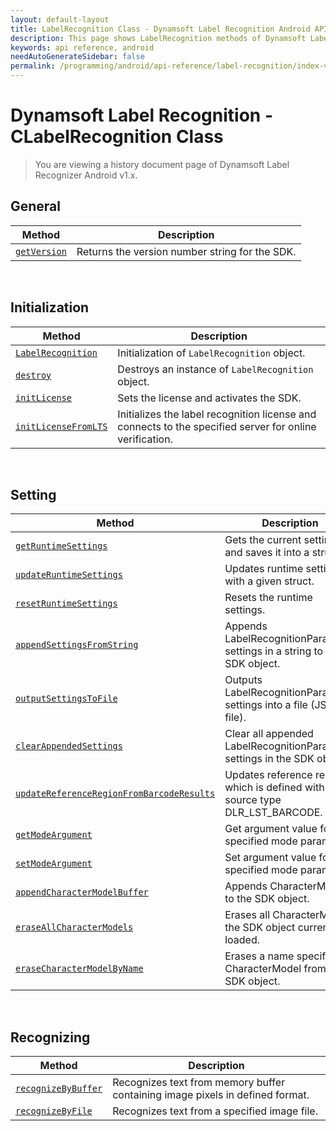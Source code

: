 ```yaml
---
layout: default-layout
title: LabelRecognition Class - Dynamsoft Label Recognition Android API Reference
description: This page shows LabelRecognition methods of Dynamsoft Label Recognition for Android API Reference.
keywords: api reference, android
needAutoGenerateSidebar: false
permalink: /programming/android/api-reference/label-recognition/index-v1.0.html
---
```



# Dynamsoft Label Recognition - CLabelRecognition Class

> You are viewing a history document page of Dynamsoft Label Recognizer Android v1.x.

## General
   
  | Method               | Description |
  |----------------------|-------------|
  | [`getVersion`](general.md#getversion) | Returns the version number string for the SDK. |
   
&nbsp; 

## Initialization
  
  | Method               | Description |
  |----------------------|-------------|
  | [`LabelRecognition`](initialization.md#labelrecognition) | Initialization of `LabelRecognition` object.|
  | [`destroy`](initialization.md#destroy) | Destroys an instance of `LabelRecognition` object.|   
  | [`initLicense`](initialization.md#initlicense) | Sets the license and activates the SDK. |
  | [`initLicenseFromLTS`](initialization.md#initlicensefromlts) | Initializes the label recognition license and connects to the specified server for online verification. |

&nbsp; 

## Setting

  | Method               | Description |
  |----------------------|-------------|
  | [`getRuntimeSettings`](settings.md#getruntimesettings) | Gets the current settings and saves it into a struct. |
  | [`updateRuntimeSettings`](settings.md#updateruntimesettings) | Updates runtime settings with a given struct. |
  | [`resetRuntimeSettings`](settings.md#resetruntimesettings) | Resets the runtime settings. |
  | [`appendSettingsFromString`](settings.md#appendsettingsfromstring) | Appends LabelRecognitionParameter settings in a string to the SDK object. |
  | [`outputSettingsToFile`](settings.md#outputsettingstofile) | Outputs LabelRecognitionParameter settings into a file (JSON file). |
  | [`clearAppendedSettings`](settings.md#clearappendedsettings) | Clear all appended LabelRecognitionParameter settings in the SDK object. |
  | [`updateReferenceRegionFromBarcodeResults`](settings.md#updatereferenceregionfrombarcoderesults) | Updates reference region which is defined with source type DLR_LST_BARCODE. |
  | [`getModeArgument`](settings.md#getmodeargument) | Get argument value for the specified mode parameter. |
  | [`setModeArgument`](settings.md#setmodeargument) | Set argument value for the specified mode parameter. |
  | [`appendCharacterModelBuffer`](settings.md#appendcharactermodelbuffer) | Appends CharacterModel to the SDK object. |
  | [`eraseAllCharacterModels`](settings.md#appendcharactermodelbuffer) | Erases all CharacterModels the SDK object currently loaded. |
  | [`eraseCharacterModelByName`](settings.md#appendcharactermodelbuffer) | Erases a name specified CharacterModel from the SDK object. |

&nbsp; 
   
## Recognizing
   
  | Method               | Description |
  |----------------------|-------------|
  | [`recognizeByBuffer`](recognizing.md#recognizebybuffer) | Recognizes text from memory buffer containing image pixels in defined format. |
  | [`recognizeByFile`](recognizing.md#recognizebyfile) | Recognizes text from a specified image file. |
   
&nbsp; 
   